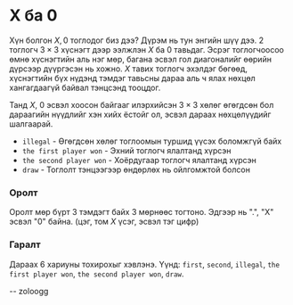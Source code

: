 X ба 0
======
Хүн болгон $X, 0$ тоглодог биз дээ? Дүрэм нь тун энгийн шүү дээ. 2 тоглогч $3×3$
хүснэгт дээр ээлжлэн $X$ ба $0$ тавьдаг. Эсрэг тоглогчоосоо өмнө хүснэгтийн аль
нэг мөр, багана эсвэл гол диагоналийг өөрийн дүрсээр дүүргэсэн нь хожно. $X$
тавих тоглогч эхэлдэг бөгөөд, хүснэгтийн бүх нүдэнд тэмдэг тавьсны дараа аль ч
ялах нөхцөл хангагдаагүй байвал тэнцсэнд тооцдог.

Танд $Х$, $0$ эсвэл хоосон байгааг илэрхийсэн $3×3$ хөлөг өгөгдсөн бол дараагийн
нүүдлийг хэн хийх ёстойг ол, эсвэл дараах нөхцөлүүдийг шалгаарай.

 - `illegal` - Өгөгдсөн хөлөг тоглоомын туршид үүсэх боломжгүй байх
 - `the first player won` - Эхний тоглогч ялалтанд хүрсэн
 - `the second player won` - Хоёрдугаар тоглогч ялалтанд хүрсэн
 - `draw` - Тоглолт тэнцээгээр өндөрлөх нь ойлгомжтой болсон


### Оролт
Оролт мөр бүрт 3 тэмдэгт байх 3 мөрнөөс тогтоно. Эдгээр нь ".", "X" эсвэл "0"
байна. (цэг, том $X$ үсэг, эсвэл тэг цифр)


### Гаралт
Дараах 6 хариуны тохирохыг хэвлэнэ. Үүнд: `first`, `second`, `illegal`, `the
first player won`, `the second player won`, `draw`.

-- zoloogg
